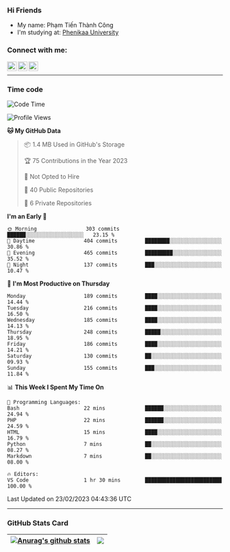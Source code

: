 ### Hi Friends

- My name: Phạm Tiến Thành Công
- I'm studying at: [Phenikaa University]


### Connect with me:
[<img align="left" alt="PhamTienThanhCong | Facebook" width="22px" src="https://upload.wikimedia.org/wikipedia/commons/thumb/1/16/Facebook-icon-1.png/640px-Facebook-icon-1.png" />][facebook]
[<img align="left" alt="PhamTienThanhCong | Zalo" width="22px" src="https://www.anphatpc.com.vn/template/anphat_2020v2/images/icon-zalo.jpg" />][zalo]
[<img align="left" alt="PhamTienThanhCong | LinkedIn" width="22px" src="https://cdn3.iconfinder.com/data/icons/inficons/512/linkedin.png" />][linkedin]

<br />

---

### Time code

<!--START_SECTION:waka-->
![Code Time](http://img.shields.io/badge/Code%20Time-880%20hrs%207%20mins-blue)

![Profile Views](http://img.shields.io/badge/Profile%20Views-7-blue)

**🐱 My GitHub Data** 

> 📦 1.4 MB Used in GitHub's Storage 
 > 
> 🏆 75 Contributions in the Year 2023
 > 
> 🚫 Not Opted to Hire
 > 
> 📜 40 Public Repositories 
 > 
> 🔑 6 Private Repositories 
 > 
**I'm an Early 🐤** 

```text
🌞 Morning                303 commits         ██████░░░░░░░░░░░░░░░░░░░   23.15 % 
🌆 Daytime                404 commits         ████████░░░░░░░░░░░░░░░░░   30.86 % 
🌃 Evening                465 commits         █████████░░░░░░░░░░░░░░░░   35.52 % 
🌙 Night                  137 commits         ███░░░░░░░░░░░░░░░░░░░░░░   10.47 % 
```
📅 **I'm Most Productive on Thursday** 

```text
Monday                   189 commits         ████░░░░░░░░░░░░░░░░░░░░░   14.44 % 
Tuesday                  216 commits         ████░░░░░░░░░░░░░░░░░░░░░   16.50 % 
Wednesday                185 commits         ████░░░░░░░░░░░░░░░░░░░░░   14.13 % 
Thursday                 248 commits         █████░░░░░░░░░░░░░░░░░░░░   18.95 % 
Friday                   186 commits         ████░░░░░░░░░░░░░░░░░░░░░   14.21 % 
Saturday                 130 commits         ██░░░░░░░░░░░░░░░░░░░░░░░   09.93 % 
Sunday                   155 commits         ███░░░░░░░░░░░░░░░░░░░░░░   11.84 % 
```


📊 **This Week I Spent My Time On** 

```text
💬 Programming Languages: 
Bash                     22 mins             ██████░░░░░░░░░░░░░░░░░░░   24.94 % 
PHP                      22 mins             ██████░░░░░░░░░░░░░░░░░░░   24.59 % 
HTML                     15 mins             ████░░░░░░░░░░░░░░░░░░░░░   16.79 % 
Python                   7 mins              ██░░░░░░░░░░░░░░░░░░░░░░░   08.27 % 
Markdown                 7 mins              ██░░░░░░░░░░░░░░░░░░░░░░░   08.00 % 

🔥 Editors: 
VS Code                  1 hr 30 mins        █████████████████████████   100.00 % 
```


 Last Updated on 23/02/2023 04:43:36 UTC
<!--END_SECTION:waka-->

---

### GitHub Stats Card

| <a href="https://github.com/phamtienthanhcong"><img align="center" src="https://github-readme-stats.vercel.app/api?username=PhamTienThanhCong&show_icons=true&include_all_commits=true&theme=buefy&hide_border=true&theme=ocean_dark" alt="Anurag's github stats" /></a> | <a href="https://github.com/phamtienthanhcong"><img align="center" src="https://github-readme-stats.vercel.app/api/top-langs/?username=PhamTienThanhCong&layout=compact&theme=buefy&hide_border=true&theme=ocean_dark" /></a> |
| ------------- | ------------- |

[Phenikaa University]: https://phenikaa-uni.edu.vn/vi
[facebook]: https://www.facebook.com/phamtienthanhcong
[linkedin]: https://linkedin.com/in/phamtienthanhcong
[zalo]: https://zalo.me/0396396332
[tiktok]: https://www.tiktok.com/@phamtienthanhcong
[web]: https://github.com/PhamTienThanhCong/web_dev
[min project]: https://github.com/PhamTienThanhCong/Project-Of-Web
[c and cpp]: https://github.com/PhamTienThanhCong/Code_C_and_Cpro
[python]: https://github.com/PhamTienThanhCong/Python_beginer

